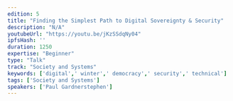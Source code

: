 ```yaml
---
edition: 5
title: "Finding the Simplest Path to Digital Sovereignty & Security"
description: "N/A"
youtubeUrl: "https://youtu.be/jKzSSdqNy04"
ipfsHash: ''
duration: 1250
expertise: "Beginner"
type: "Talk"
track: "Society and Systems"
keywords: ['digital',' winter',' democracy',' security',' technical']
tags: ['Society and Systems']
speakers: ['Paul Gardnerstephen']
---
```

